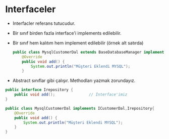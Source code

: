 # Interfaceler

- Interfacler referans tutucudur.
- Bir sınıf birden fazla interface'i implements edilebilir.
- Bir sınıf hem kalıtım hem implement edilebilir (örnek alt satırda)
    
    ```java
    public class MysqlCustomerDal extends BaseDatabaseManager implements ICustomerDal{
        @Override
        public void add() {
            System.out.println("Müşteri Eklendi MYSQL");
        }
    ```
    
- Abstract sınıflar gibi çalışır. Methodları yazmak zorundayız.

```java
public interface Irepository {
    public void add();               // İnterface'imiz
}
```

```java
public class MysqlCustomerDal implements ICustomerDal,Irepository{
    @Override
    public void add() {
        System.out.println("Müşteri Eklendi MYSQL"); 
    }
}
```